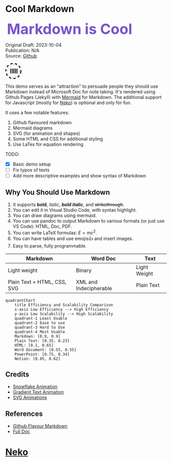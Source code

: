 <style>
    /* customizable snowflake styling */
    .snowflake {
        color: #fff;
        font-size: 1em;
        font-family: Arial;
        text-shadow: 0 0 1px #000;
    }

    @-webkit-keyframes snowflakes-fall {
        0% {
            top: -10%
        }

        100% {
            top: 100%
        }
    }

    @-webkit-keyframes snowflakes-shake {
        0% {
            -webkit-transform: translateX(0px);
            transform: translateX(0px)
        }

        50% {
            -webkit-transform: translateX(80px);
            transform: translateX(80px)
        }

        100% {
            -webkit-transform: translateX(0px);
            transform: translateX(0px)
        }
    }

    @keyframes snowflakes-fall {
        0% {
            top: -10%
        }

        100% {
            top: 100%
        }
    }

    @keyframes snowflakes-shake {
        0% {
            transform: translateX(0px)
        }

        50% {
            transform: translateX(80px)
        }

        100% {
            transform: translateX(0px)
        }
    }

    .snowflake {
        position: fixed;
        top: -10%;
        z-index: 9999;
        -webkit-user-select: none;
        -moz-user-select: none;
        -ms-user-select: none;
        user-select: none;
        cursor: default;
        -webkit-animation-name: snowflakes-fall, snowflakes-shake;
        -webkit-animation-duration: 10s, 3s;
        -webkit-animation-timing-function: linear, ease-in-out;
        -webkit-animation-iteration-count: infinite, infinite;
        -webkit-animation-play-state: running, running;
        animation-name: snowflakes-fall, snowflakes-shake;
        animation-duration: 10s, 3s;
        animation-timing-function: linear, ease-in-out;
        animation-iteration-count: infinite, infinite;
        animation-play-state: running, running
    }

    .snowflake:nth-of-type(0) {
        left: 1%;
        -webkit-animation-delay: 0s, 0s;
        animation-delay: 0s, 0s
    }

    .snowflake:nth-of-type(1) {
        left: 10%;
        -webkit-animation-delay: 1s, 1s;
        animation-delay: 1s, 1s
    }

    .snowflake:nth-of-type(2) {
        left: 20%;
        -webkit-animation-delay: 6s, .5s;
        animation-delay: 6s, .5s
    }

    .snowflake:nth-of-type(3) {
        left: 30%;
        -webkit-animation-delay: 4s, 2s;
        animation-delay: 4s, 2s
    }

    .snowflake:nth-of-type(4) {
        left: 40%;
        -webkit-animation-delay: 2s, 2s;
        animation-delay: 2s, 2s
    }

    .snowflake:nth-of-type(5) {
        left: 50%;
        -webkit-animation-delay: 8s, 3s;
        animation-delay: 8s, 3s
    }

    .snowflake:nth-of-type(6) {
        left: 60%;
        -webkit-animation-delay: 6s, 2s;
        animation-delay: 6s, 2s
    }

    .snowflake:nth-of-type(7) {
        left: 70%;
        -webkit-animation-delay: 2.5s, 1s;
        animation-delay: 2.5s, 1s
    }

    .snowflake:nth-of-type(8) {
        left: 80%;
        -webkit-animation-delay: 1s, 0s;
        animation-delay: 1s, 0s
    }

    .snowflake:nth-of-type(9) {
        left: 90%;
        -webkit-animation-delay: 3s, 1.5s;
        animation-delay: 3s, 1.5s
    }

    /* Demo Purpose Only*/
    .demo {
        font-family: 'Raleway', sans-serif;
        color: #fff;
        display: block;
        margin: 0 auto;
        padding: 15px 0;
        text-align: center;
    }

    .demo a {
        font-family: 'Raleway', sans-serif;
        color: #000;
    }

    #banner {
        font-size: clamp(2.8rem, 1.5vw, 3rem);
        font-weight: bold;
        margin: 5px;
        background: linear-gradient(to right,
                #7953cd 20%,
                #00affa 30%,
                #0190cd 70%,
                #764ada 80%);
        -webkit-background-clip: text;
        background-clip: text;
        -webkit-text-fill-color: transparent;
        text-fill-color: transparent;
        background-size: 500% auto;
        animation: textShine 5s ease-in-out infinite alternate;
    }
    @keyframes textShine {
        0% {
            background-position: 0% 50%;
        }

        100% {
            background-position: 100% 50%;
        }
    }
</style>

# Cool Markdown

<span id="banner">Markdown is Cool</span>

Original Draft: 2023-10-04  
Publication: N/A  
Source: [Github](https://github.com/TotalImagine-com/TotalImagine.com/blob/main/Resources/CoolMarkdown.md)

<svg version="1.1" id="L1" xmlns="http://www.w3.org/2000/svg" xmlns:xlink="http://www.w3.org/1999/xlink" x="0px" y="0px" viewBox="0 0 100 100" enable-background="new 0 0 100 100" xml:space="preserve" width="50">
    <circle fill="none" stroke="#000" stroke-width="6" stroke-miterlimit="15" stroke-dasharray="14.2472,14.2472" cx="50" cy="50" r="47" >
      <animateTransform 
         attributeName="transform" 
         attributeType="XML" 
         type="rotate"
         dur="5s" 
         from="0 50 50"
         to="360 50 50" 
         repeatCount="indefinite" />
  </circle>
  <circle fill="none" stroke="#000" stroke-width="1" stroke-miterlimit="10" stroke-dasharray="10,10" cx="50" cy="50" r="39">
      <animateTransform 
         attributeName="transform" 
         attributeType="XML" 
         type="rotate"
         dur="5s" 
         from="0 50 50"
         to="-360 50 50" 
         repeatCount="indefinite" />
  </circle>
  <g fill="#fff">
  <rect x="30" y="35" width="5" height="30" fill="black">
    <animateTransform 
       attributeName="transform" 
       dur="1s" 
       type="translate" 
       values="0 5 ; 0 -5; 0 5" 
       repeatCount="indefinite" 
       begin="0.1"/>
  </rect>
  <rect x="40" y="35" width="5" height="30" fill="black">
    <animateTransform 
       attributeName="transform" 
       dur="1s" 
       type="translate" 
       values="0 5 ; 0 -5; 0 5" 
       repeatCount="indefinite" 
       begin="0.2"/>
  </rect>
  <rect x="50" y="35" width="5" height="30" fill="black">
    <animateTransform 
       attributeName="transform" 
       dur="1s" 
       type="translate" 
       values="0 5 ; 0 -5; 0 5" 
       repeatCount="indefinite" 
       begin="0.3"/>
  </rect>
  <rect x="60" y="35" width="5" height="30" fill="black">
    <animateTransform 
       attributeName="transform" 
       dur="1s" 
       type="translate" 
       values="0 5 ; 0 -5; 0 5"  
       repeatCount="indefinite" 
       begin="0.4"/>
  </rect>
  <rect x="70" y="35" width="5" height="30" fill="black">
    <animateTransform 
       attributeName="transform" 
       dur="1s" 
       type="translate" 
       values="0 5 ; 0 -5; 0 5" 
       repeatCount="indefinite" 
       begin="0.5"/>
  </rect>
  </g>
</svg>

This demo serves as an "attraction" to persuade people they should use Markdown instead of Microsoft Doc for note taking. It's rendered using Github Pages (Jekyll) with [Mermaid](https://github.com/TotalImagine-com/TotalImagine.com/commit/035a2731e5d3c12e21c03e8beb0bbde0391d9715) for Markdown. The additional support for Javascript (mostly for [Neko](https://webneko.net)) is optional and only for fun.

It uses a few notable features:

1. Github flavoured markdown
2. Mermaid diagrams
3. SVG (for animation and shapes)
4. Some HTML and CSS for additional styling
5. Use LaTex for equation rendering

TODO:

- [x] Basic demo setup
- [ ] Fix typos of texts
- [ ] Add more descriptive examples and show syntax of Markdown

## Why You Should Use Markdown

1. It supports **bold**, *italic*, ***bold italic***, and ~~strikethrough~~.
2. You can edit it in Visual Studio Code, with syntax highlight.
3. You can draw diagrams using mermaid.
4. You can use pandoc to output Markdown to various formats (or just use VS Code): HTML, Doc, PDF.
5. You can write LaTeX formulas: $E=mc^2$.
6. You can have tables and use emojis👍 and insert images.
7. Easy to parse, fully programmable.

|Markdown|Word Doc|Text|
|-|-|-|
|Light weight|Binary|Light Weight|
|Plain Text + HTML, CSS, SVG|XML and Indecipherable|Plain Text|

```mermaid
quadrantChart
    title Efficiency and Scalability Comparison
    x-axis Low Efficiency --> High Efficiency
    y-axis Low Scalability --> High Scalability
    quadrant-1 Least Usable
    quadrant-2 Ease to use
    quadrant-3 Hard to Use
    quadrant-4 Most Usable
    Markdown: [0.9, 0.9]
    Plain Text: [0.35, 0.23]
    HTML: [0.1, 0.65]
    Word Document: [0.55, 0.55]
    PowerPoint: [0.75, 0.34]
    Notion: [0.85, 0.62]
```

## Credits

* [Snowflake Animation](https://codepen.io/codeconvey/pen/xRzQay)
* [Gradient Text Animation](https://codepen.io/amit_merchant/pen/yLxgMGz)
* [SVG Animations](https://codepen.io/nikhil8krishnan/pen/rVoXJa)

## References
* [Github Flavour Markdown](https://gist.github.com/stevenyap/7038119)
* [Full Doc](https://docs.github.com/en/get-started/writing-on-github/getting-started-with-writing-and-formatting-on-github/basic-writing-and-formatting-syntax)

<!-- Render Elements -->
<div class="snowflakes" aria-hidden="true">
    <div class="snowflake">
        ❅
    </div>
    <div class="snowflake">
        ❅
    </div>
    <div class="snowflake">
        ❆
    </div>
    <div class="snowflake">
        ❄
    </div>
    <div class="snowflake">
        ❅
    </div>
    <div class="snowflake">
        ❆
    </div>
    <div class="snowflake">
        ❄
    </div>
    <div class="snowflake">
        ❅
    </div>
    <div class="snowflake">
        ❆
    </div>
    <div class="snowflake">
        ❄
    </div>
</div>

<script>NekoType="white"</script>
<h1 id=nl><script src="https://webneko.net/n20171213.js"></script><a 
href="https://webneko.net">Neko</a></h1>
